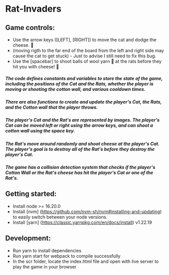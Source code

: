 # Rat-Invaders

## Game controls:

- Use the arrow keys ([LEFT], [RIGHT]) to move the cat and dodge the cheese. 🧀
- (moving rigth to the far end of the board from the left and right side may cause the cat to get stuck) - Just to advise I still need to fix this bug.
- Use the [spacebar] to shoot balls of wool yarn 🧶 at the rats before they hit you with cheese! 🧀

##### The code defines constants and variables to store the state of the game, including the positions of the Cat and the Rats, whether the player is moving or shooting the cotton wall, and various cooldown times.

##### There are also functions to create and update the player's Cat, the Rats, and the Cotton wall that the player throws.

##### The player's Cat and the Rat's are represented by images. The player's Cat can be moved left or right using the arrow keys, and can shoot a cotton wall using the space key.

##### The Rat's move around randomly and shoot cheese at the player's Cat. The player's goal is to destroy all of the Rat's before they destroy the player's Cat.

##### The game has a collision detection system that checks if the player's Cotton Wall or the Rat's cheese has hit the player's Cat or one of the Rat's.

## Getting started:

- Install node >= 16.20.0
- Install [nvm] (https://github.com/nvm-sh/nvm#installing-and-updating) to easily switch between your node versions.
- Install [yarn] (https://classic.yarnpkg.com/en/docs/install) v1.22.19

## Development:

- Run yarn to install dependencies
- Run yarn start for webpack to compile successfully
- In the scr folder, locate the index.html file and open with live server to play the game in your browser
